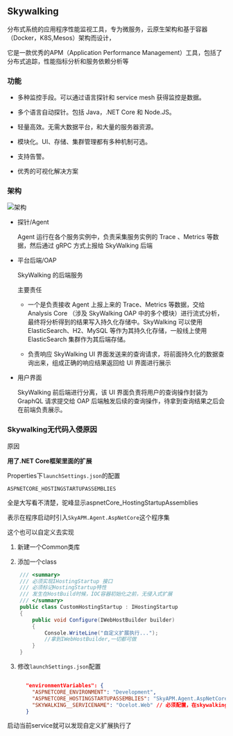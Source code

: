 ## Skywalking

分布式系统的应用程序性能监视工具，专为微服务，云原生架构和基于容器（Docker，K8S,Mesos）架构而设计，

它是一款优秀的APM（Application Performance Management）工具，包括了分布式追踪，性能指标分析和服务依赖分析等


### 功能

* 多种监控手段。可以通过语言探针和 service mesh 获得监控是数据。

* 多个语言自动探针。包括 Java，.NET Core 和 Node.JS。

* 轻量高效。无需大数据平台，和大量的服务器资源。

* 模块化。UI、存储、集群管理都有多种机制可选。

* 支持告警。

* 优秀的可视化解决方案

### 架构

![架构](https://skywalking.apache.org/zh/2020-04-19-skywalking-quick-start/0081Kckwly1gkl533fk5xj31pc0s8h04.jpg)

* 探针/Agent

    Agent 运行在各个服务实例中，负责采集服务实例的 Trace 、Metrics 等数据，然后通过 gRPC 方式上报给 SkyWalking 后端


* 平台后端/OAP

    SkyWalking 的后端服务

    主要责任

    * 一个是负责接收 Agent 上报上来的 Trace、Metrics 等数据，交给 Analysis Core （涉及 SkyWalking OAP 中的多个模块）进行流式分析，最终将分析得到的结果写入持久化存储中。SkyWalking 可以使用 ElasticSearch、H2、MySQL 等作为其持久化存储，一般线上使用 ElasticSearch 集群作为其后端存储。

    * 负责响应 SkyWalking UI 界面发送来的查询请求，将前面持久化的数据查询出来，组成正确的响应结果返回给 UI 界面进行展示

* 用户界面

    SkyWalking 前后端进行分离，该 UI 界面负责将用户的查询操作封装为 GraphQL 请求提交给 OAP 后端触发后续的查询操作，待拿到查询结果之后会在前端负责展示。


### Skywalking无代码入侵原因

原因

**用了.NET Core框架里面的扩展**

Properties下```launchSettings.json```的配置

```ASPNETCORE_HOSTINGSTARTUPASSEMBLIES```

全是大写看不清楚，驼峰显示aspnetCore_HostingStartupAssemblies

表示在程序启动时引入```SkyAPM.Agent.AspNetCore```这个程序集


这个也可以自定义去实现

1. 新建一个Common类库

2. 添加一个class

```c#
    /// <summary>
    /// 必须实现IHostingStartup 接口
    /// 必须标记HostingStartup特性
    /// 发生在HostBuild时候，IOC容器初始化之前，无侵入式扩展
    /// </summary>
    public class CustomHostingStartup : IHostingStartup
    {
        public void Configure(IWebHostBuilder builder)
        {
            Console.WriteLine("自定义扩展执行...");
            //拿到IWebHostBuilder,一切都可做
        }
    }
```

3. 修改```launchSettings.json```配置

```json

      "environmentVariables": {
        "ASPNETCORE_ENVIRONMENT": "Development",
        "ASPNETCORE_HOSTINGSTARTUPASSEMBLIES": "SkyAPM.Agent.AspNetCore;Common", //skywalking必须配置  添加Common程序集
        "SKYWALKING__SERVICENAME": "Ocelot.Web" // 必须配置，在skywalking做标识  
      }
```

启动当前service就可以发现自定义扩展执行了

